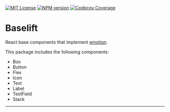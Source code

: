 [![MIT License][license-image]][license]
[![NPM version][npm-version-image]][npm-url]
[![Codecov Coverage][test-coverage-image]][test-coverage-url]

# Baselift

React base components that implement [emotion][].

This package includes the following components:

- Box
- Button
- Flex
- Icon
- Text
- Label
- TextField
- Stack

---

[emotion]: https://emotion.sh/
[license-image]: http://img.shields.io/badge/license-MIT-blue.svg
[license]: license.md
[npm-url]: https://npmjs.org/package/baselift
[npm-version-image]: https://badge.fury.io/js/baselift.svg
[test-coverage-url]: https://codecov.io/gh/jmadelaine/baselift/
[test-coverage-image]: https://img.shields.io/codecov/c/github/jmadelaine/baselift/coverage.svg
